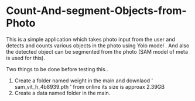 ﻿# Count-And-segment-Objects-from-Photo
This is a simple application which takes photo input from the user and detects and counts various objects in the photo using Yolo model . And also the detected object can be segmented from the photo (SAM model of meta is used for this).

Two things to be done before testing this..
1. Create a folder named weight in the main and downlaod  ' sam_vit_h_4b8939.pth ' from online its size is approax  2.39GB
2. Create a data named folder in the main. 
